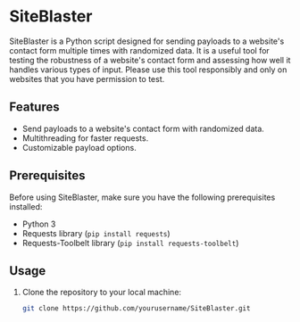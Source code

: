 # SiteBlaster

SiteBlaster is a Python script designed for sending payloads to a website's contact form multiple times with randomized data. It is a useful tool for testing the robustness of a website's contact form and assessing how well it handles various types of input. Please use this tool responsibly and only on websites that you have permission to test.

## Features

- Send payloads to a website's contact form with randomized data.
- Multithreading for faster requests.
- Customizable payload options.

## Prerequisites

Before using SiteBlaster, make sure you have the following prerequisites installed:

- Python 3
- Requests library (`pip install requests`)
- Requests-Toolbelt library (`pip install requests-toolbelt`)

## Usage

1. Clone the repository to your local machine:

   ```bash
   git clone https://github.com/yourusername/SiteBlaster.git
